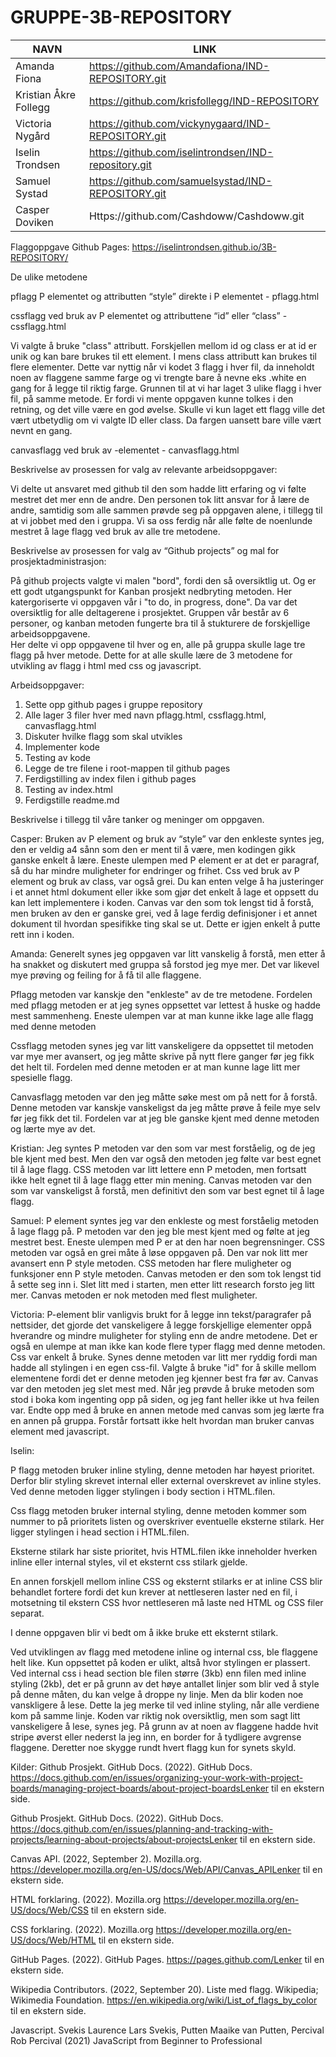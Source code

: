 # GRUPPE-3B-REPOSITORY
|NAVN|LINK|
|----|----|
|Amanda Fiona|https://github.com/Amandafiona/IND-REPOSITORY.git|
|Kristian Åkre Follegg|https://github.com/krisfollegg/IND-REPOSITORY|
|Victoria Nygård|https://github.com/vickynygaard/IND-REPOSITORY.git|
|Iselin Trondsen|https://github.com/iselintrondsen/IND-repository.git|
|Samuel Systad|https://github.com/samuelsystad/IND-REPOSITORY.git|
|Casper Doviken|Https://github.com/Cashdoww/Cashdoww.git|
  

Flaggoppgave Github Pages: 
https://iselintrondsen.github.io/3B-REPOSITORY/


De ulike metodene 

pflagg P elementet og attributten “style” direkte i P elementet - pflagg.html 

cssflagg ved bruk av P elementet og attributtene “id” eller “class” -  cssflagg.html

Vi valgte å bruke "class" attributt. Forskjellen mellom id og class er at id er unik og kan bare brukes til ett element. I mens class attributt kan brukes til flere elementer. Dette var nyttig når vi kodet 3 flagg i hver fil, da inneholdt noen av flaggene samme farge og vi trengte bare å nevne eks .white en gang for å legge til riktig farge. Grunnen til at vi har laget 3 ulike flagg i hver fil, på samme metode. Er fordi vi mente oppgaven kunne tolkes i den retning, og det ville være en god øvelse. Skulle vi kun laget ett flagg ville det vært utbetydlig om vi valgte ID eller class. Da fargen uansett bare ville vært nevnt en gang. 

canvasflagg ved bruk av <canvas>-elementet - canvasflagg.html


  

Beskrivelse av prosessen for valg av relevante arbeidsoppgaver:

Vi delte ut ansvaret med github til den som hadde litt erfaring og vi følte mestret det mer enn de andre. Den personen tok litt ansvar for å lære de andre, samtidig som alle sammen prøvde seg på oppgaven alene, i tillegg til at vi jobbet med den i gruppa. Vi sa oss ferdig når alle følte de noenlunde mestret å lage flagg ved bruk av alle tre metodene.
  
  
Beskrivelse av prosessen for valg av “Github projects” og mal for prosjektadministrasjon:
  
På github projects valgte vi malen "bord", fordi den så oversiktlig ut. Og er ett godt utgangspunkt for Kanban prosjekt nedbryting metoden. Her katergoriserte vi oppgaven vår i "to do, in progress, done". Da var det oversiktlig for alle deltagerene i prosjektet. Gruppen vår består av 6 personer, og kanban metoden fungerte bra til å stukturere de forskjellige arbeidsoppgavene.   
Her delte vi opp oppgavene til hver og en, alle på gruppa skulle lage tre flagg på hver metode. Dette for at alle skulle lære de 3 metodene for utvikling av flagg i html med css og javascript.  

 Arbeidsoppgaver:
 1. Sette opp github pages i gruppe repository
 2. Alle lager 3 filer hver med navn pflagg.html, cssflagg.html, canvasflagg.html
 3. Diskuter hvilke flagg som skal utvikles
 4. Implementer kode
 5. Testing av kode 
 6. Legge de tre filene i root-mappen til github pages
 7. Ferdigstilling av index filen i github pages 
 8. Testing av index.html
 10. Ferdigstille readme.md 
 


  
Beskrivelse i tillegg til våre tanker og meninger om oppgaven.
  
Casper: Bruken av P element og bruk av “style” var den enkleste syntes jeg, den er veldig a4 sånn som den er ment til å være, men kodingen gikk ganske enkelt å lære. Eneste ulempen med P element er at det er paragraf, så du har mindre muligheter for endringer og frihet. Css ved bruk av P element og bruk av class, var også grei. Du kan enten velge å ha justeringer i et annet html dokument eller ikke som gjør det enkelt å lage et oppsett du kan lett implementere i koden. Canvas var den som tok lengst tid å forstå, men bruken av den er ganske grei, ved å lage ferdig definisjoner i et annet dokument til hvordan spesifikke ting skal se ut. Dette er igjen enkelt å putte rett inn i koden. 


Amanda: Generelt synes jeg oppgaven var litt vanskelig å forstå, men etter å ha snakket og diskutert med gruppa så forstod jeg mye mer. Det var likevel mye prøving og feiling for å få til alle flaggene.
  
Pflagg metoden var kanskje den "enkleste" av de tre metodene. Fordelen med pflagg metoden er at jeg synes oppsettet var lettest å huske og hadde mest sammenheng. Eneste ulempen var at man kunne ikke lage alle flagg med denne metoden 
  
Cssflagg metoden synes jeg var litt vanskeligere da oppsettet til metoden var mye mer avansert, og jeg måtte skrive på nytt flere ganger før jeg fikk det helt til. Fordelen med denne metoden er at man kunne lage litt mer spesielle flagg. 
  
Canvasflagg metoden var den jeg måtte søke mest om på nett for å forstå. Denne metoden var kanskje vanskeligst da jeg måtte prøve å feile mye selv før jeg fikk det til. Fordelen var at jeg ble ganske kjent med denne metoden og lærte mye av det.


Kristian: Jeg syntes P metoden var den som var mest forståelig, og de jeg ble kjent med best. Men den var også den metoden jeg følte var best egnet til å lage flagg. CSS metoden var litt lettere enn P metoden, men fortsatt ikke helt egnet til å lage flagg etter min mening. Canvas metoden var den som var vanskeligst å forstå, men definitivt den som var best egnet til å lage flagg.


Samuel: P element syntes jeg var den enkleste og mest forståelig metoden å lage flagg på. P metoden var den jeg ble mest kjent med og følte at jeg mestret best. Eneste ulempen med P er at den har noen begrensninger. CSS metoden var også en grei måte å løse oppgaven på. Den var nok litt mer avansert enn P style metoden. CSS metoden har flere muligheter og funksjoner enn P style metoden. Canvas metoden er den som tok lengst tid å sette seg inn i. Slet litt med i starten, men etter litt research forsto jeg litt mer. Canvas metoden er nok metoden med flest muligheter.


Victoria:
P-element blir vanligvis brukt for å legge inn tekst/paragrafer på nettsider, det gjorde det vanskeligere å legge forskjellige elementer oppå hverandre og mindre muligheter for styling enn de andre metodene. Det er også en ulempe at man ikke kan kode flere typer flagg med denne metoden.
Css var enkelt å bruke. Synes denne metoden var litt mer ryddig fordi man hadde all stylingen i en egen css-fil. Valgte å bruke "id" for å skille mellom elementene fordi det er denne metoden jeg kjenner best fra før av. 
Canvas var den metoden jeg slet mest med. Når jeg prøvde å bruke metoden som stod i boka kom ingenting opp på siden, og jeg fant heller ikke ut hva feilen var. Endte opp med å bruke en annen metode med canvas som jeg lærte fra en annen på gruppa. Forstår fortsatt ikke helt hvordan man bruker canvas element med javascript.

Iselin:

P flagg metoden bruker inline styling, denne metoden har høyest prioritet. Derfor blir styling skrevet internal eller external overskrevet av inline styles. Ved denne metoden ligger stylingen i body section i HTML.filen. 
  
Css flagg metoden bruker internal styling, denne metoden kommer som nummer to på prioritets listen og overskriver eventuelle eksterne stilark. Her ligger stylingen i head section i HTML.filen. 
  
Eksterne stilark har siste prioritet, hvis HTML.filen ikke inneholder hverken inline eller internal styles, vil et eksternt css stilark gjelde. 
  
En annen forskjell mellom inline CSS og eksternt stilarks er at inline CSS blir behandlet fortere fordi det kun krever at nettleseren laster ned en fil, i motsetning til ekstern CSS hvor nettleseren må laste ned HTML og CSS filer separat. 

I denne oppgaven blir vi bedt om å ikke bruke ett eksternt stilark. 
  
Ved utviklingen av flagg med metodene inline og internal css, ble flaggene helt like. Kun oppsettet på koden er ulikt, altså hvor stylingen er plassert. 
Ved internal css i head section ble filen større (3kb) enn filen med inline styling (2kb), det er på grunn av det høye antallet linjer som blir ved å style på denne måten, du kan velge å droppe ny linje. Men da blir koden noe vanskligere å lese. 
Dette la jeg merke til ved inline styling, når alle verdiene kom på samme linje. Koden var riktig nok oversiktlig, men som sagt litt vanskeligere å lese, synes jeg. På grunn av at noen av flaggene hadde hvit stripe øverst eller nederst la jeg inn, en border for å tydligere avgrense flaggene. Deretter noe skygge rundt hvert flagg kun for synets skyld. 



  
  
  
Kilder:
Github Prosjekt. GitHub Docs. (2022). GitHub Docs. https://docs.github.com/en/issues/organizing-your-work-with-project-boards/managing-project-boards/about-project-boardsLenker til en ekstern side. 

Github Prosjekt. GitHub Docs. (2022). GitHub Docs. https://docs.github.com/en/issues/planning-and-tracking-with-projects/learning-about-projects/about-projectsLenker til en ekstern side. 

Canvas API. (2022, September 2). Mozilla.org. https://developer.mozilla.org/en-US/docs/Web/API/Canvas_APILenker til en ekstern side.
  
HTML forklaring. (2022). Mozilla.org https://developer.mozilla.org/en-US/docs/Web/CSS til en ekstern side.
  
CSS forklaring. (2022). Mozilla.org https://developer.mozilla.org/en-US/docs/Web/HTML til en ekstern side. 

GitHub Pages. (2022). GitHub Pages. https://pages.github.com/Lenker til en ekstern side. 

Wikipedia Contributors. (2022, September 20). Liste med flagg. Wikipedia; Wikimedia Foundation. https://en.wikipedia.org/wiki/List_of_flags_by_color til en ekstern side. 

Javascript. Svekis Laurence Lars Svekis, Putten Maaike van Putten, Percival Rob Percival (2021) JavaScript from Beginner to Professional 
